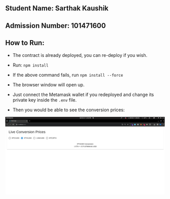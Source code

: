 Student Name: Sarthak Kaushik
------------------------------

Admission Number: 101471600
----------------------------



How to Run:
-----------

- The contract is already deployed, you can re-deploy if you wish.

- Run: `npm install`

- If the above command fails, run `npm install --force`

- The browser window will open up. 

- Just connect the Metamask wallet if you redeployed and change its private key inside the `.env` file.

- Then you would be able to see the conversion prices: 

![alt text](images/ConverterUI.png)